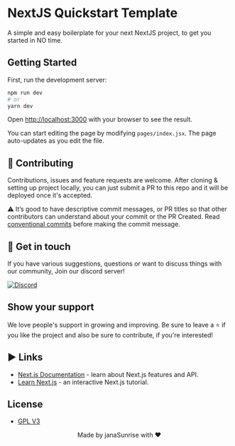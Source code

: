 # NextJS Quickstart Template

A simple and easy boilerplate for your next NextJS project, to get you started in NO time.

## Getting Started

First, run the development server:

```bash
npm run dev
# or
yarn dev
```

Open [http://localhost:3000](http://localhost:3000) with your browser to see the result.

You can start editing the page by modifying `pages/index.jsx`. The page auto-updates as you edit the file.

## 🤝 Contributing

Contributions, issues and feature requests are welcome. After cloning & setting up project locally, you can just submit
a PR to this repo and it will be deployed once it's accepted.

⚠️ It’s good to have descriptive commit messages, or PR titles so that other contributors can understand about your
commit or the PR Created. Read [conventional commits](https://www.conventionalcommits.org/en/v1.0.0-beta.3/) before
making the commit message.

## 💬 Get in touch

If you have various suggestions, questions or want to discuss things with our community, Join our discord server!

[![Discord](https://discordapp.com/api/guilds/695008516590534758/widget.png?style=shield)](https://discord.gg/cSC5ZZwYGQ)

## Show your support

We love people's support in growing and improving. Be sure to leave a ⭐️ if you like the project and also be sure to
contribute, if you're interested!

## ▶ Links

- [Next.js Documentation](https://nextjs.org/docs) - learn about Next.js features and API.
- [Learn Next.js](https://nextjs.org/learn) - an interactive Next.js tutorial.

## License

- [GPL V3](https://github.com/janaSunrise/nextjs-quickstart-template/blob/main/LICENSE)

<p align="center">Made by janaSunrise with ❤</p>

